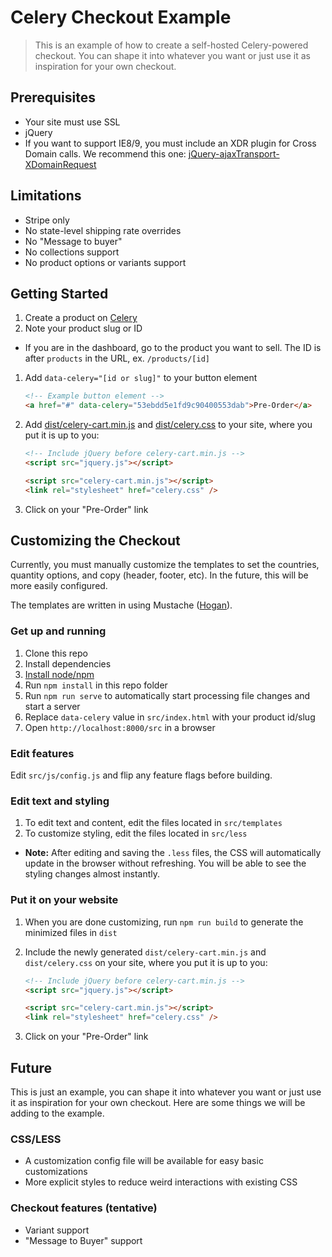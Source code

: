 Celery Checkout Example
============

> This is an example of how to create a self-hosted Celery-powered checkout. You can shape it into whatever you want or just use it as inspiration for your own checkout.

## Prerequisites

* Your site must use SSL
* jQuery
* If you want to support IE8/9, you must include an XDR plugin for Cross Domain calls. We recommend this one: [jQuery-ajaxTransport-XDomainRequest](https://github.com/MoonScript/jQuery-ajaxTransport-XDomainRequest)

## Limitations

- Stripe only
- No state-level shipping rate overrides
- No "Message to buyer"
- No collections support
- No product options or variants support

## Getting Started

1. Create a product on [Celery](https://trycelery.com)
1. Note your product slug or ID
  * If you are in the dashboard, go to the product you want to sell. The ID is after `products` in the URL, ex. `/products/[id]`
1. Add `data-celery="[id or slug]"` to your button element

    ```html
    <!-- Example button element -->
    <a href="#" data-celery="53ebdd5e1fd9c90400553dab">Pre-Order</a>
    ```

1. Add [dist/celery-cart.min.js](https://github.com/airbrite/diy-checkout/blob/master/dist/celery-cart.min.js) and [dist/celery.css](https://github.com/airbrite/diy-checkout/blob/master/dist/celery.css) to your site, where you put it is up to you:

    ```html
    <!-- Include jQuery before celery-cart.min.js -->
    <script src="jquery.js"></script>
    
    <script src="celery-cart.min.js"></script>
    <link rel="stylesheet" href="celery.css" />
    ```

1.  Click on your "Pre-Order" link


## Customizing the Checkout

Currently, you must manually customize the templates to set the countries, quantity options, and copy (header, footer, etc). In the future, this will be more easily configured.

The templates are written in using Mustache ([Hogan](http://twitter.github.io/hogan.js/)).

### Get up and running

1. Clone this repo
1. Install dependencies
  1. [Install node/npm](http://nodejs.org/)
  1. Run `npm install` in this repo folder
1. Run `npm run serve` to automatically start processing file changes and start a server
1. Replace `data-celery` value in `src/index.html` with your product id/slug
1. Open `http://localhost:8000/src` in a browser

### Edit features

Edit `src/js/config.js` and flip any feature flags before building.

### Edit text and styling

1. To edit text and content, edit the files located in  `src/templates`
2. To customize styling, edit the files located in `src/less`
  * **Note:** After editing and saving the `.less` files, the CSS will automatically update in the browser without refreshing. You will be able to see the styling changes almost instantly.

### Put it on your website

1. When you are done customizing, run `npm run build` to generate the minimized files in `dist`
1. Include the newly generated `dist/celery-cart.min.js` and `dist/celery.css` on your site, where you put it is up to you:

    ```html
    <!-- Include jQuery before celery-cart.min.js -->
    <script src="jquery.js"></script>
    
    <script src="celery-cart.min.js"></script>
    <link rel="stylesheet" href="celery.css" />
    ```

1.  Click on your "Pre-Order" link


## Future

This is just an example, you can shape it into whatever you want or just use it as inspiration for your own checkout. Here are some things we will be adding to the example.

### CSS/LESS

* A customization config file will be available for easy basic customizations
* More explicit styles to reduce weird interactions with existing CSS

### Checkout features (tentative)

* Variant support
* "Message to Buyer" support
